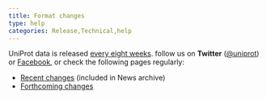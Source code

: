 ```yaml
---
title: Format changes
type: help
categories: Release,Technical,help
---
```


UniProt data is released [every eight weeks](https://www.uniprot.org/help/synchronization). follow us on **Twitter** ([@uniprot](https://twitter.com/uniprot)) or [Facebook](https://facebook.com/uniprot.org), or check the following pages regularly:

- [Recent changes](https://www.uniprot.org/release-notes) (included in News archive)
- [Forthcoming changes](https://www.uniprot.org/release-notes/forthcoming-changes)
